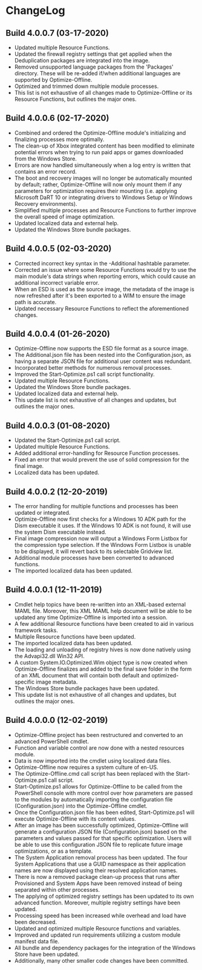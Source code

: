 # ChangeLog #

## Build 4.0.0.7 (03-17-2020) ##

- Updated multiple Resource Functions.
- Updated the firewall registry settings that get applied when the Deduplication packages are integrated into the image.
- Removed unsupported language packages from the 'Packages' directory. These will be re-added if/when additional languages are supported by Optimize-Offline.
- Optimized and trimmed down multiple module processes.
- This list is not exhaustive of all changes made to Optimize-Offline or its Resource Functions, but outlines the major ones.

## Build 4.0.0.6 (02-17-2020) ##

- Combined and ordered the Optimize-Offline module's initializing and finalizing processes more optimally.
- The clean-up of Xbox integrated content has been modified to eliminate potential errors when trying to run paid apps or games downloaded from the Windows Store.
- Errors are now handled simultaneously when a log entry is written that contains an error record.
- The boot and recovery images will no longer be automatically mounted by default; rather, Optimize-Offline will now only mount them if any parameters for optimization requires their mounting (i.e. applying Microsoft DaRT 10 or integrating drivers to Windows Setup or Windows Recovery environments).
- Simplified multiple processes and Resource Functions to further improve the overall speed of image optimization.
- Updated localized data and external help.
- Updated the Windows Store bundle packages.

## Build 4.0.0.5 (02-03-2020) ##

- Corrected incorrect key syntax in the -Additional hashtable parameter.
- Corrected an issue where some Resource Functions would try to use the main module's data strings when reporting errors, which could cause an additional incorrect variable error.
- When an ESD is used as the source image, the metadata of the image is now refreshed after it's been exported to a WIM to ensure the image path is accurate.
- Updated necessary Resource Functions to reflect the aforementioned changes.

## Build 4.0.0.4 (01-26-2020) ##

- Optimize-Offline now supports the ESD file format as a source image.
- The Additional.json file has been nested into the Configuration.json, as having a separate JSON file for additional user content was redundant.
- Incorporated better methods for numerous removal processes.
- Improved the Start-Optimize.ps1 call script functionality.
- Updated multiple Resource Functions.
- Updated the Windows Store bundle packages.
- Updated localized data and external help.
- This update list is not exhaustive of all changes and updates, but outlines the major ones.

## Build 4.0.0.3 (01-08-2020) ##

- Updated the Start-Optimize.ps1 call script.
- Updated multiple Resource Functions.
- Added additional error-handling for Resource Function processes.
- Fixed an error that would prevent the use of solid compression for the final image.
- Localized data has been updated.

## Build 4.0.0.2 (12-20-2019) ##

- The error handling for multiple functions and processes has been updated or integrated.
- Optimize-Offline now first checks for a Windows 10 ADK path for the Dism executable it uses. If the Windows 10 ADK is not found, it will use the system Dism executable instead.
- Final image compression now will output a Windows Form Listbox for the compression type selection. If the Windows Form Listbox is unable to be displayed, it will revert back to its selectable Gridview list.
- Additional module processes have been converted to advanced functions.
- The imported localized data has been updated.

## Build 4.0.0.1 (12-11-2019) ##

- Cmdlet help topics have been re-written into an XML-based external MAML file. Moreover, this XML MAML help document will be able to be updated any time Optimize-Offline is imported into a session.
- A few additional Resource functions have been created to aid in various framework tasks.
- Multiple Resource functions have been updated.
- The imported localized data has been updated.
- The loading and unloading of registry hives is now done natively using the Advapi32.dll Win32 API.
- A custom System.IO.Optimized.Wim object type is now created when Optimize-Offline finalizes and added to the final save folder in the form of an XML document that will contain both default and optimized-specific image metadata.
- The Windows Store bundle packages have been updated.
- This update list is not exhaustive of all changes and updates, but outlines the major ones.

## Build 4.0.0.0 (12-02-2019) ##

- Optimize-Offline project has been restructured and converted to an advanced PowerShell cmdlet.
- Function and variable control are now done with a nested resources module.
- Data is now imported into the cmdlet using localized data files.
- Optimize-Offline now requires a system culture of en-US.
- The Optimize-Offline.cmd call script has been replaced with the Start-Optimize.ps1 call script.
- Start-Optimize.ps1 allows for Optimize-Offline to be called from the PowerShell console with more control over how parameters are passed to the modules by automatically importing the configuration file (Configuration.json) into the Optimize-Offline cmdlet.
- Once the Configuration.json file has been edited, Start-Optimize.ps1 will execute Optimize-Offline with its content values.
- After an image has been successfully optimized, Optimize-Offline will generate a configuration JSON file (Configuration.json) based on the parameters and values passed for that specific optimization. Users will be able to use this configuration JSON file to replicate future image optimizations, or as a template.
- The System Application removal process has been updated. The four System Applications that use a GUID namespace as their application names are now displayed using their resolved application names.
- There is now a removed package clean-up process that runs after Provisioned and System Apps have been removed instead of being separated within other processes.
- The applying of optimized registry settings has been updated to its own advanced function. Moreover, multiple registry settings have been updated.
- Processing speed has been increased while overhead and load have been decreased.
- Updated and optimized multiple Resource functions and variables.
- Improved and updated run requirements utilizing a custom module manifest data file.
- All bundle and dependency packages for the integration of the Windows Store have been updated.
- Additionally, many other smaller code changes have been committed.
